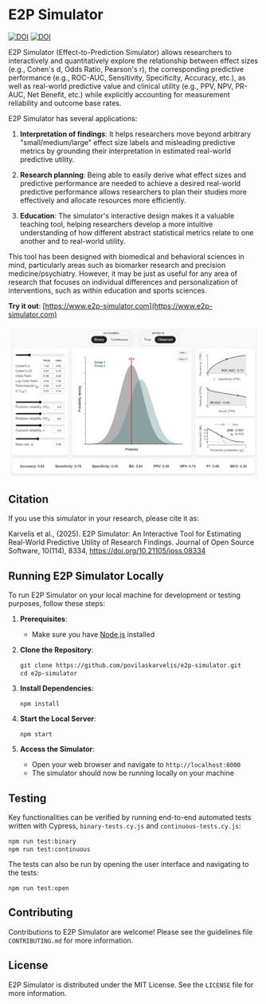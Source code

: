 # E2P Simulator
[![DOI](https://zenodo.org/badge/934366440.svg)](https://doi.org/10.5281/zenodo.17112626)
[![DOI](https://joss.theoj.org/papers/10.21105/joss.08334/status.svg)](https://doi.org/10.21105/joss.08334)

E2P Simulator (Effect-to-Prediction Simulator) allows researchers to interactively and quantitatively explore the relationship between effect sizes (e.g., Cohen's d, Odds Ratio, Pearson's r), the corresponding predictive performance (e.g., ROC-AUC, Sensitivity, Specificity, Accuracy, etc.), as well as real-world predictive value and clinical utility (e.g., PPV, NPV, PR-AUC, Net Benefit, etc.) while explicitly accounting for measurement reliability and outcome base rates.

E2P Simulator has several applications:

1. **Interpretation of findings**: It helps researchers move beyond arbitrary "small/medium/large" effect size labels and misleading predictive metrics by grounding their interpretation in estimated real-world predictive utility.

2. **Research planning**: Being able to easily derive what effect sizes and predictive performance are needed to achieve a desired real-world predictive performance allows researchers to plan their studies more effectively and allocate resources more efficiently.

3. **Education**: The simulator's interactive design makes it a valuable teaching tool, helping researchers develop a more intuitive understanding of how different abstract statistical metrics relate to one another and to real-world utility.

This tool has been designed with biomedical and behavioral sciences in mind, particularly areas such as biomarker research and precision medicine/psychiatry. However, it may be just as useful for any area of research that focuses on individual differences and personalization of interventions, such as within education and sports sciences.

**Try it out**: [https://www.e2p-simulator.com](https://www.e2p-simulator.com)

![Screenshot of the simulator](images/interface.png)

## Citation

If you use this simulator in your research, please cite it as:

Karvelis et al., (2025). E2P Simulator: An Interactive Tool for Estimating Real-World Predictive Utility of Research Findings. Journal of Open Source Software, 10(114), 8334, https://doi.org/10.21105/joss.08334

## Running E2P Simulator Locally

To run E2P Simulator on your local machine for development or testing purposes, follow these steps:

1. **Prerequisites**:
   - Make sure you have [Node.js](https://nodejs.org/) installed

2. **Clone the Repository**:
   ```
   git clone https://github.com/povilaskarvelis/e2p-simulator.git
   cd e2p-simulator
   ```

3. **Install Dependencies**:
   ```
   npm install
   ```

4. **Start the Local Server**:
   ```
   npm start
   ```

5. **Access the Simulator**:
   - Open your web browser and navigate to `http://localhost:8000`
   - The simulator should now be running locally on your machine

## Testing

Key functionalities can be verified by running end-to-end automated tests written with Cypress, `binary-tests.cy.js` and `continuous-tests.cy.js`:

   ```
   npm run test:binary 
   npm run test:continuous
   ```

The tests can also be run by opening the user interface and navigating to the tests:

   ```
   npm run test:open
   ```

## Contributing

Contributions to E2P Simulator are welcome! Please see the guidelines file `CONTRIBUTING.md` for more information.

## License

E2P Simulator is distributed under the MIT License. See the `LICENSE` file for more information.

